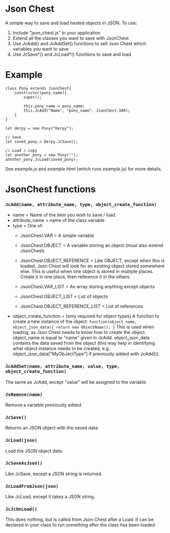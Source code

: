 # Json Chest
A simple way to save and load nested objects in JSON.
To use:
1. Include "json_chest.js" in your application
2. Extend all the classes you want to save with JsonChest
3. Use JcAdd() and JcAddSet() functions to sell Json Chest which variables you want to save
4. Use JcSave\*() and JcLoad\*() functions to save and load

# Example
```
class Pony extends JsonChest{
	constructor(pony_name){
		super();
		
		this.pony_name = pony_name;
		this.JcAdd("Name", "pony_name", JsonChest.VAR);
	}
}

let derpy = new Pony("Derpy");

// Save
let saved_pony = Derpy.JcSave();

// Load / copy
let another_pony = new Pony("");
another_pony.JcLoad(saved_pony);
```

See *example.js* and *example.html* (which runs *example.js*) for more details.


# JsonChest functions
### `JcAdd(name, attribute_name, type, object_create_function)`
* name = Name of the item you wish to save / load
* attribute_name = name of the class variable
* type = One of: 
	* JsonChest.VAR = A simple variable 
	* JsonChest.OBJECT = A variable storing an object (must also extend JsonChest)
	* JsonChest.OBJECT_REFERENCE = Like OBJECT, except when this is loaded, Json Chest will look for an existing object stored somewhere else. This is useful when one object is stored in multiple places. Create it in one place, then reference it in the others.
	
	* JsonChest.VAR_LIST = An array storing anything except objects
	* JsonChest.OBJECT_LIST = List of objects
	* JsonChest.OBJECT_REFERENCE_LIST = List of references
* object_create_function = (only required for object types) A function to create a new instance of the object: `function(object_name, object_json_data){ return new ObjectName(); }` This is used when loading, as Json Chest needs to know how to create the object. object_name is equal to "name" given in JcAdd. object_json_data contains the data saved from the object (this may help in identifying what object instance needs to be created, e.g. object_json_data["MyObJectType"] if previously added with JcAdd()).

### `JcAddSet(name, attribute_name, value, type, object_create_function)`
The same as JcAdd, except "value" will be assigned to the variable.

### `JsRemove(name)`
Remove a variable previously added.

### `JcSave()`
Returns an JSON object with the saved data.

### `JcLoad(json)`
Load the JSON object data.

### `JcSaveAsJson()`
Like JcSave, except a JSON string is returned.

### `JcLoadFromJson(json)`
Like JcLoad, except it takes a JSON string.

### `JcJcOnLoad()`
This does nothing, but is called from Json Chest after a Load. It can be declared in your class to run something after the class has been loaded. 
